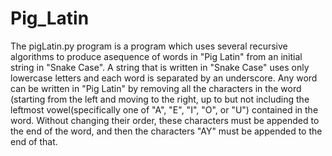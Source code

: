 # Pig_Latin
The pigLatin.py program is a program which uses several  recursive algorithms to produce asequence of words in  "Pig Latin" from an initial string in "Snake Case".  A string that is written in "Snake Case" uses only lowercase  letters and each word is separated by an underscore. Any word  can be written in "Pig Latin" by removing all the characters  in the word (starting from the left and moving to the right,  up to but not including the leftmost vowel(specifically one  of "A", "E", "I", "O", or "U") contained in the word. Without changing their order, these characters must be appended to the  end of the word, and then the characters "AY" must be appended  to the end of that.
